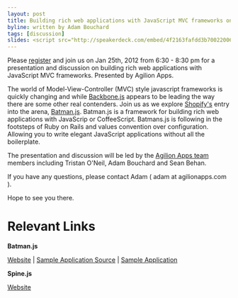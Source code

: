 ```yaml
---
layout: post
title: Building rich web applications with JavaScript MVC frameworks on January 25th, 2012
byline: written by Adam Bouchard
tags: [discussion]
slides: <script src="http://speakerdeck.com/embed/4f2163fafdd3b700220061b4.js"></script>
---
```


Please [register](http://www.eventbrite.com/event/2704307657) and join us on Jan 25th, 2012 from 6:30 - 8:30 pm  for a presentation and discussion on building rich web applications with JavaScript MVC frameworks. Presented by Agilion Apps.

The world of Model-View-Controller (MVC) style javascript frameworks is quickly changing and while [Backbone.js](http://documentcloud.github.com/backbone/) appears to be leading the way there are some other real contenders.  Join us as we explore [Shopify's](http://www.shopify.com/) entry into the arena, [Batman.js](http://batmanjs.org/). Batman.js is a framework for building rich web applications with JavaScrip or CoffeeScript.  Batmans.js is following in the footsteps of Ruby on Rails and values convention over configuration.  Allowing you to write elegant JavaScript applications without all the boilerplate.

The presentation and discussion will be led by the [Agilion Apps team](http://agilionapps.com/team) members including Tristan O'Neil, Adam Bouchard and Sean Behan.

If you have any questions, please contact Adam ( adam at agilionapps.com ).

Hope to see you there.

# Relevant Links

**Batman.js**

[Website](http://batmanjs.com) | [Sample Application Source](https://github.com/tristanoneil/goodbier) | [Sample Application](http://goodbier.heroku.com)

**Spine.js**

[Website](http://spinejs.com)
